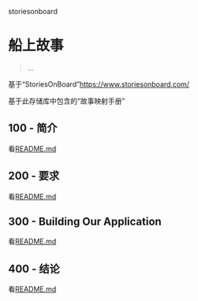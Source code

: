 storiesonboard

# 船上故事

> ...

基于“StoriesOnBoard”<https://www.storiesonboard.com/>

基于此存储库中包含的“故事映射手册”

## 100 - 简介

看[README.md](./100/README.md)

## 200 - 要求

看[README.md](./200/README.md)

## 300 - Building Our Application

看[README.md](./300/README.md)

## 400 - 结论

看[README.md](./400/README.md)
